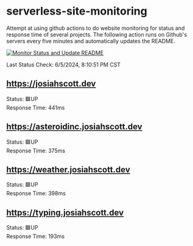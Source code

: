 # serverless-site-monitoring
Attempt at using github actions to do website monitoring for status and response time of several projects. The following action runs on Github's servers every five minutes and automatically updates the README.  

[![Monitor Status and Update README](https://github.com/JosiahSco/serverless-site-monitoring/actions/workflows/monitor.yaml/badge.svg)](https://github.com/JosiahSco/serverless-site-monitoring/actions/workflows/monitor.yaml)

Last Status Check: 6/5/2024, 8:10:51 PM CST

## https://josiahscott.dev
Status: 🟩UP  
Response Time: 441ms

## https://asteroidinc.josiahscott.dev
Status: 🟩UP  
Response Time: 375ms

## https://weather.josiahscott.dev
Status: 🟩UP  
Response Time: 398ms

## https://typing.josiahscott.dev
Status: 🟩UP  
Response Time: 193ms

